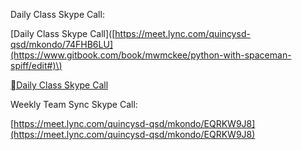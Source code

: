 Daily Class Skype Call:

\[Daily Class Skype Call\]\([https://meet.lync.com/quincysd-qsd/mkondo/74FHB6LU](https://www.gitbook.com/book/mwmckee/python-with-spaceman-spiff/edit#)\)

[Daily Class Skype Call](https://meet.lync.com/quincysd-qsd/mkondo/74FHB6LU "Daily Class Skype Call")

Weekly Team Sync Skype Call:

[https://meet.lync.com/quincysd-qsd/mkondo/EQRKW9J8](https://meet.lync.com/quincysd-qsd/mkondo/EQRKW9J8)


